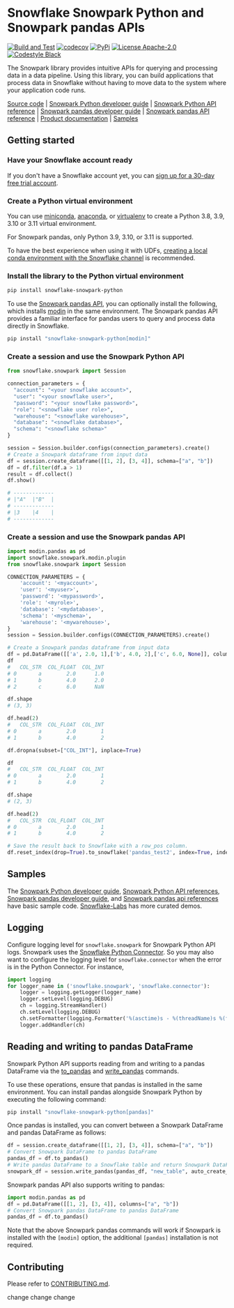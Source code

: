 # Snowflake Snowpark Python and Snowpark pandas APIs

[![Build and Test](https://github.com/snowflakedb/snowpark-python/actions/workflows/precommit.yml/badge.svg)](https://github.com/snowflakedb/snowpark-python/actions/workflows/precommit.yml)
[![codecov](https://codecov.io/gh/snowflakedb/snowpark-python/branch/main/graph/badge.svg)](https://codecov.io/gh/snowflakedb/snowpark-python)
[![PyPi](https://img.shields.io/pypi/v/snowflake-snowpark-python.svg)](https://pypi.org/project/snowflake-snowpark-python/)
[![License Apache-2.0](https://img.shields.io/:license-Apache%202-brightgreen.svg)](http://www.apache.org/licenses/LICENSE-2.0.txt)
[![Codestyle Black](https://img.shields.io/badge/code%20style-black-000000.svg)](https://github.com/psf/black)

The Snowpark library provides intuitive APIs for querying and processing data in a data pipeline.
Using this library, you can build applications that process data in Snowflake without having to move data to the system where your application code runs.

[Source code][source code] | [Snowpark Python developer guide][Snowpark Python developer guide] | [Snowpark Python API reference][Snowpark Python api references] | [Snowpark pandas developer guide][Snowpark pandas developer guide] | [Snowpark pandas API reference][Snowpark pandas api references] | [Product documentation][snowpark] | [Samples][samples]

## Getting started

### Have your Snowflake account ready
If you don't have a Snowflake account yet, you can [sign up for a 30-day free trial account][sign up trial].

### Create a Python virtual environment
You can use [miniconda][miniconda], [anaconda][anaconda], or [virtualenv][virtualenv]
to create a Python 3.8, 3.9, 3.10 or 3.11 virtual environment.

For Snowpark pandas, only Python 3.9, 3.10, or 3.11 is supported.

To have the best experience when using it with UDFs, [creating a local conda environment with the Snowflake channel][use snowflake channel] is recommended.

### Install the library to the Python virtual environment
```bash
pip install snowflake-snowpark-python
```
To use the [Snowpark pandas API][Snowpark pandas developer guide], you can optionally install the following, which installs [modin][modin] in the same environment. The Snowpark pandas API provides a familiar interface for pandas users to query and process data directly in Snowflake.
```bash
pip install "snowflake-snowpark-python[modin]"
```

### Create a session and use the Snowpark Python API
```python
from snowflake.snowpark import Session

connection_parameters = {
  "account": "<your snowflake account>",
  "user": "<your snowflake user>",
  "password": "<your snowflake password>",
  "role": "<snowflake user role>",
  "warehouse": "<snowflake warehouse>",
  "database": "<snowflake database>",
  "schema": "<snowflake schema>"
}

session = Session.builder.configs(connection_parameters).create()
# Create a Snowpark dataframe from input data
df = session.create_dataframe([[1, 2], [3, 4]], schema=["a", "b"]) 
df = df.filter(df.a > 1)
result = df.collect()
df.show()

# -------------
# |"A"  |"B"  |
# -------------
# |3    |4    |
# -------------
```

### Create a session and use the Snowpark pandas API
```python
import modin.pandas as pd
import snowflake.snowpark.modin.plugin
from snowflake.snowpark import Session

CONNECTION_PARAMETERS = {
    'account': '<myaccount>',
    'user': '<myuser>',
    'password': '<mypassword>',
    'role': '<myrole>',
    'database': '<mydatabase>',
    'schema': '<myschema>',
    'warehouse': '<mywarehouse>',
}
session = Session.builder.configs(CONNECTION_PARAMETERS).create()

# Create a Snowpark pandas dataframe from input data
df = pd.DataFrame([['a', 2.0, 1],['b', 4.0, 2],['c', 6.0, None]], columns=["COL_STR", "COL_FLOAT", "COL_INT"])
df
#   COL_STR  COL_FLOAT  COL_INT
# 0       a        2.0      1.0
# 1       b        4.0      2.0
# 2       c        6.0      NaN

df.shape
# (3, 3)

df.head(2)
#   COL_STR  COL_FLOAT  COL_INT
# 0       a        2.0        1
# 1       b        4.0        2

df.dropna(subset=["COL_INT"], inplace=True)

df
#   COL_STR  COL_FLOAT  COL_INT
# 0       a        2.0        1
# 1       b        4.0        2

df.shape
# (2, 3)

df.head(2)
#   COL_STR  COL_FLOAT  COL_INT
# 0       a        2.0        1
# 1       b        4.0        2

# Save the result back to Snowflake with a row_pos column.
df.reset_index(drop=True).to_snowflake('pandas_test2', index=True, index_label=['row_pos'])
```

## Samples
The [Snowpark Python developer guide][Snowpark Python developer guide], [Snowpark Python API references][Snowpark Python api references], [Snowpark pandas developer guide][Snowpark pandas developer guide], and [Snowpark pandas api references][Snowpark pandas api references] have basic sample code.
[Snowflake-Labs][snowflake lab sample code] has more curated demos.

## Logging
Configure logging level for `snowflake.snowpark` for Snowpark Python API logs.
Snowpark uses the [Snowflake Python Connector][python connector].
So you may also want to configure the logging level for `snowflake.connector` when the error is in the Python Connector.
For instance,
```python
import logging
for logger_name in ('snowflake.snowpark', 'snowflake.connector'):
    logger = logging.getLogger(logger_name)
    logger.setLevel(logging.DEBUG)
    ch = logging.StreamHandler()
    ch.setLevel(logging.DEBUG)
    ch.setFormatter(logging.Formatter('%(asctime)s - %(threadName)s %(filename)s:%(lineno)d - %(funcName)s() - %(levelname)s - %(message)s'))
    logger.addHandler(ch)
```

## Reading and writing to pandas DataFrame

Snowpark Python API supports reading from and writing to a pandas DataFrame via the [to_pandas][to_pandas] and [write_pandas][write_pandas] commands. 

To use these operations, ensure that pandas is installed in the same environment. You can install pandas alongside Snowpark Python by executing the following command:
```bash
pip install "snowflake-snowpark-python[pandas]"
```
Once pandas is installed, you can convert between a Snowpark DataFrame and pandas DataFrame as follows: 
```python
df = session.create_dataframe([[1, 2], [3, 4]], schema=["a", "b"])
# Convert Snowpark DataFrame to pandas DataFrame
pandas_df = df.to_pandas() 
# Write pandas DataFrame to a Snowflake table and return Snowpark DataFrame
snowpark_df = session.write_pandas(pandas_df, "new_table", auto_create_table=True)
```

Snowpark pandas API also supports writing to pandas: 
```python
import modin.pandas as pd
df = pd.DataFrame([[1, 2], [3, 4]], columns=["a", "b"])
# Convert Snowpark pandas DataFrame to pandas DataFrame
pandas_df = df.to_pandas() 
```

Note that the above Snowpark pandas commands will work if Snowpark is installed with the `[modin]` option, the additional `[pandas]` installation is not required.

## Contributing
Please refer to [CONTRIBUTING.md][contributing].

[add other sample code repo links]: # (Developer advocacy is open-sourcing a repo that has excellent sample code. The link will be added here.)

[Snowpark Python developer guide]: https://docs.snowflake.com/en/developer-guide/snowpark/python/index.html
[Snowpark Python api references]: https://docs.snowflake.com/en/developer-guide/snowpark/reference/python/index.html
[Snowpark pandas developer guide]: https://docs.snowflake.com/LIMITEDACCESS/snowpark-pandas
[Snowpark pandas api references]: https://docs.snowflake.com/en/LIMITEDACCESS/snowpark-pandas-api/reference/index.html
[snowpark]: https://www.snowflake.com/snowpark
[sign up trial]: https://signup.snowflake.com
[source code]: https://github.com/snowflakedb/snowpark-python
[miniconda]: https://docs.conda.io/en/latest/miniconda.html
[anaconda]: https://www.anaconda.com/
[virtualenv]: https://docs.python.org/3/tutorial/venv.html
[config pycharm interpreter]: https://www.jetbrains.com/help/pycharm/configuring-python-interpreter.html
[python connector]: https://pypi.org/project/snowflake-connector-python/
[use snowflake channel]: https://docs.snowflake.com/en/developer-guide/udf/python/udf-python-packages.html#local-development-and-testing
[snowflake lab sample code]: https://github.com/Snowflake-Labs/snowpark-python-demos
[samples]: https://github.com/snowflakedb/snowpark-python/blob/main/README.md#samples
[contributing]: https://github.com/snowflakedb/snowpark-python/blob/main/CONTRIBUTING.md
[to_pandas]: https://docs.snowflake.com/developer-guide/snowpark/reference/python/latest/snowpark/api/snowflake.snowpark.DataFrame.to_pandas
[write_pandas]: https://docs.snowflake.com/developer-guide/snowpark/reference/python/latest/snowpark/api/snowflake.snowpark.Session.write_pandas
[modin]: https://github.com/modin-project/modin
change
change
change
